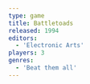 ```yaml
---
type: game
title: Battletoads
released: 1994
editors: 
  - 'Electronic Arts'
players: 3
genres:
  - 'Beat them all'
---
```

